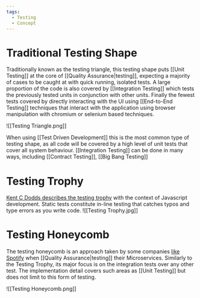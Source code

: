 ```yaml
---
tags:
  - Testing
  - Concept
---
```

# Traditional Testing Shape
Traditionally known as the testing triangle, this testing shape puts [[Unit Testing]] at the core of [[Quality Assurance|testing]], expecting a majority of cases to be caught at with quick running, isolated tests. A large proportion of the code is also covered by [[Integration Testing]] which tests the previously tested units in conjunction with other units. Finally the fewest tests covered by directly interacting with the UI using [[End-to-End Testing]] techniques that interact with the application using browser manipulation with chromium or selenium based techniques.

![[Testing Triangle.png]]

When using [[Test Driven Development]] this is the most common type of testing shape, as all code will be covered by a high level of unit tests that cover all system behaviour. [[Integration Testing]] can be done in many ways, including [[Contract Testing]], [[Big Bang Testing]]

# Testing Trophy
[Kent C Dodds describes the testing trophy](https://kentcdodds.com/blog/static-vs-unit-vs-integration-vs-e2e-tests) with the context of Javascript development.
Static tests constitute in-line testing that catches typos and type errors as you write code.
![[Testing Trophy.jpg]]

# Testing Honeycomb
The testing honeycomb is an approach taken by some companies [like Spotify](https://engineering.atspotify.com/2018/01/testing-of-microservices/) when [[Quality Assurance|testing]] their Microservices. Similarly to the Testing Trophy, its major focus is on the integration tests over any other test. The implementation detail covers such areas as [[Unit Testing]] but does not limit to this form of testing.

![[Testing Honeycomb.png]]